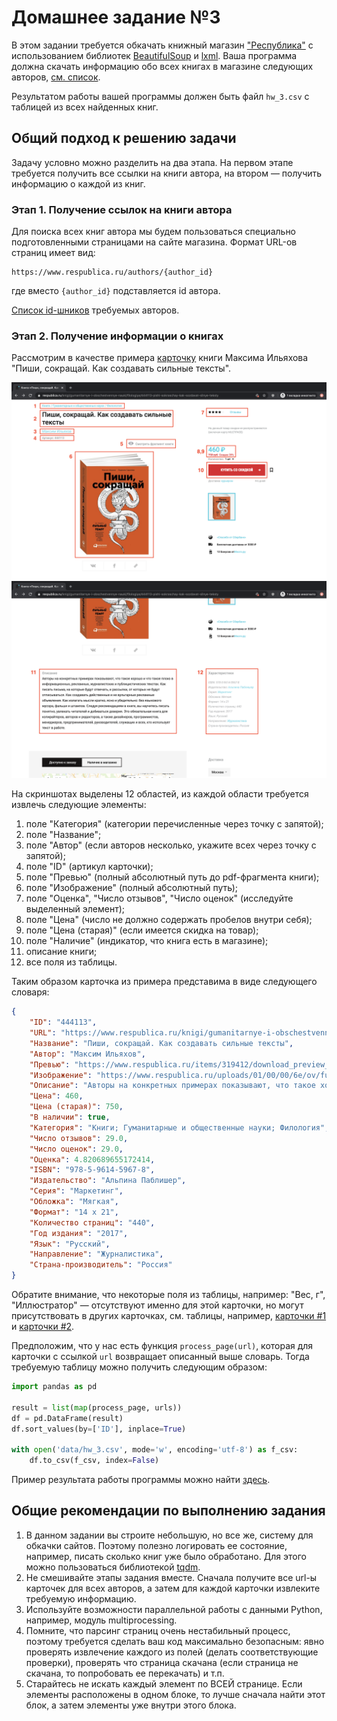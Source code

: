 # Домашнее задание №3

В этом задании требуется обкачать книжный магазин ["Республика"](https://www.respublica.ru/) с использованием библиотек [BeautifulSoup](https://www.crummy.com/software/BeautifulSoup/bs4/doc/) и [lxml](https://lxml.de/). Ваша программа должна скачать информацию обо всех книгах в магазине следующих авторов, [см. список](authors.txt).

Результатом работы вашей программы должен быть файл `hw_3.csv` с таблицей из всех найденных книг.

## Общий подход к решению задачи

Задачу условно можно разделить на два этапа. На первом этапе требуется получить все ссылки на книги автора, на втором — получить информацию о каждой из книг.

### Этап 1. Получение ссылок на книги автора

Для поиска всех книг автора мы будем пользоваться специально подготовленными страницами на сайте магазина. Формат URL-ов страниц имеет вид:
```
https://www.respublica.ru/authors/{author_id}
```
где вместо `{author_id}` подставляется id автора.

[Список id-шников](authors.txt) требуемых авторов.

### Этап 2. Получение информации о книгах

Рассмотрим в качестве примера [карточку](https://www.respublica.ru/knigi/gumanitarnye-i-obschestvennye-nauki/filologiya/444113-pishi-sokraschay-kak-sozdavat-silnye-teksty) книги Максима Ильяхова "Пиши, сокращай. Как создавать сильные тексты".

![скриншот_1](444113_1.png)
![скриншот_2](444113_2.png)

На скриншотах выделены 12 областей, из каждой области требуется извлечь следующие элементы:
1. поле "Категория" (категории перечисленные через точку с запятой);
2. поле "Название";
3. поле "Автор" (если авторов несколько, укажите всех через точку с запятой);
4. поле "ID" (артикул карточки);
5. поле "Превью" (полный абсолютный путь до pdf-фрагмента книги);
6. поле "Изображение" (полный абсолютный путь);
7. поле "Оценка", "Число отзывов", "Число оценок" (исследуйте выделенный элемент);
8. поле "Цена" (число не должно содержать пробелов внутри себя);
9. поле "Цена (старая)" (если имеется скидка на товар);
10. поле "Наличие" (индикатор, что книга есть в магазине);
11. описание книги;
12. все поля из таблицы.

Таким образом карточка из примера представима в виде следующего словаря:
```json
{
    "ID": "444113",
    "URL": "https://www.respublica.ru/knigi/gumanitarnye-i-obschestvennye-nauki/filologiya/444113-pishi-sokraschay-kak-sozdavat-silnye-teksty",
    "Название": "Пиши, сокращай. Как создавать сильные тексты",
    "Автор": "Максим Ильяхов",
    "Превью": "https://www.respublica.ru/items/319412/download_preview_pdf",
    "Изображение": "https://www.respublica.ru/uploads/01/00/00/6e/ov/fullscreen_888e55eb57676e2d.jpg",
    "Описание": "Авторы на конкретных примерах показывают, что такое хорошо и что такое плохо в информационных, рекламных, журналистских и публицистических текстах. Как писать письма, на которые будут отвечать, и рассылки, от которых не будут отписываться. Как создавать действенные и не вульгарные рекламные объявления. Как излагать мысли кратко, ясно и убедительно: без языкового мусора, фальши и штампов. Следуя рекомендациям в книге, вы научитесь писать понятно, увлекать читателей и добиваться доверия. Это обязательная книга для копирайтеров, авторов и редакторов, а также дизайнеров, программистов, менеджеров, предпринимателей, руководителей, служащих и всех, кто использует текст в работе.",
    "Цена": 460,
    "Цена (старая)": 750,
    "В наличии": true,
    "Категория": "Книги; Гуманитарные и общественные науки; Филология",
    "Число отзывов": 29.0,
    "Число оценок": 29.0,
    "Оценка": 4.820689655172414,
    "ISBN": "978-5-9614-5967-8",
    "Издательство": "Альпина Паблишер",
    "Серия": "Маркетинг",
    "Обложка": "Мягкая",
    "Формат": "14 х 21",
    "Количество страниц": "440",
    "Год издания": "2017",
    "Язык": "Русский",
    "Направление": "Журналистика",
    "Страна-производитель": "Россия"
}
```
Обратите внимание, что некоторые поля из таблицы, например: "Вес, г", "Иллюстратор" — отсутствуют именно для этой карточки, но могут присутствовать в других карточках, см. таблицы, например, [карточки #1](https://www.respublica.ru/knigi/hudozhestvennaya-literatura/sovremennaya-proza/493958-bezdna) и [карточки #2](https://www.respublica.ru/detyam/detskie-knigi/hudozhestvennaya-literatura/132520-priklyucheniya-neznayki-i-ego-druzey).

Предположим, что у нас есть функция `process_page(url)`, которая для карточки с ссылкой `url` возвращает описанный выше словарь. Тогда требуемую таблицу можно получить следующим образом:
```python
import pandas as pd

result = list(map(process_page, urls))
df = pd.DataFrame(result)
df.sort_values(by=['ID'], inplace=True)

with open('data/hw_3.csv', mode='w', encoding='utf-8') as f_csv:
    df.to_csv(f_csv, index=False)
```

Пример результата работы программы можно найти [здесь](hw3_sample.csv).

## Общие рекомендации по выполнению задания

1. В данном задании вы строите небольшую, но все же, систему для обкачки сайтов. Поэтому полезно логировать ее состояние, например, писать сколько книг уже было обработано. Для этого можно пользоваться библиотекой [tqdm](https://tqdm.github.io/). 
2. Не смешивайте этапы задания вместе. Сначала получите все url-ы карточек для всех авторов, а затем для каждой карточки извлеките требуемую информацию.
3. Используйте возможности параллельной работы с данными Python, например, модуль multiprocessing.
4. Помните, что парсинг страниц очень нестабильный процесс, поэтому требуется сделать ваш код максимально безопасным: явно проверять извлечение каждого из полей (делать соответствующие проверки), проверять что страница скачана (если страница не скачана, то попробовать ее перекачать) и т.п.
5. Старайтесь не искать каждый элемент по ВСЕЙ странице. Если элементы расположены в одном блоке, то лучше сначала найти этот блок, а затем элементы уже внутри этого блока.
